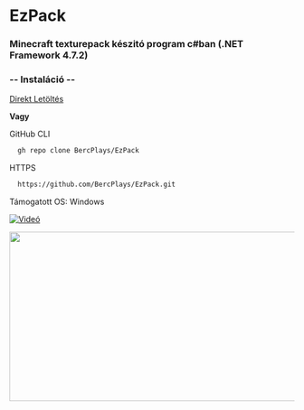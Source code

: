# EzPack
### Minecraft texturepack készitó program c#ban (.NET Framework 4.7.2)


### **-- Instaláció --**

[Direkt Letöltés](https://www.dropbox.com/scl/fi/m38kqodrkgq270fvjsson/EzPack.zip?rlkey=2bremp7k5x8cdrnuzxi8ukf4y&dl=1)

**Vagy**

GitHub CLI
```bash
  gh repo clone BercPlays/EzPack
```

HTTPS
```bash
  https://github.com/BercPlays/EzPack.git
```

Támogatott OS: Windows

[![Videó](https://img.youtube.com/vi/Z250RrQ-8y0/hqdefault.jpg)](https://www.youtube.com/embed/Z250RrQ-8y0)

[<img src="https://img.youtube.com/vi/Z250RrQ-8y0/hqdefault.jpg" width="600" height="300"
/>](https://www.youtube.com/embed/Z250RrQ-8y0)
